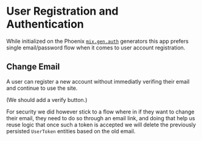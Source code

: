 # User Registration and Authentication

While initialized on the Phoenix [`mix.gen.auth`](https://hexdocs.pm/phoenix/1.8.0-rc.3/mix_phx_gen_auth.html) generators this app prefers single email/password flow when it comes to user account registration.

## Change Email

A user can register a new account without immediatly verifing their email and continue to use the site.

(We should add a verify button.)

For security we did however stick to a flow where in if they want to change their email, they need to do so through an email link, and doing that help us reuse logic that once such a token is accepted we will delete the previously persisted `UserToken` entities based on the old email.
